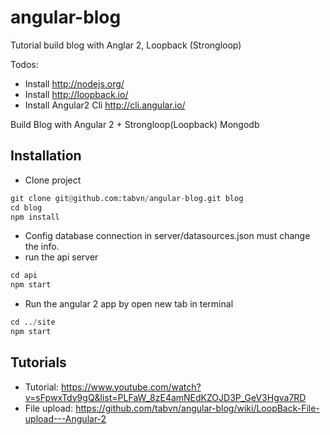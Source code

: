 # angular-blog
Tutorial build  blog with Anglar 2, Loopback (Strongloop)

Todos: 
* Install http://nodejs.org/
* Install http://loopback.io/ 
* Install Angular2 Cli http://cli.angular.io/


Build Blog with Angular 2 + Strongloop(Loopback) Mongodb
## Installation

* Clone project
```python
git clone git@github.com:tabvn/angular-blog.git blog
cd blog
npm install
```
* Config database connection in server/datasources.json must change the info.
* run the api server 
```python
cd api
npm start
```
* Run the angular 2 app by open new tab in terminal 
```python
cd ../site
npm start
```

## Tutorials
* Tutorial: https://www.youtube.com/watch?v=sFpwxTdy9gQ&list=PLFaW_8zE4amNEdKZOJD3P_GeV3Hgva7RD
* File upload: https://github.com/tabvn/angular-blog/wiki/LoopBack-File-upload---Angular-2
